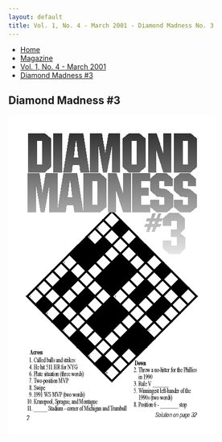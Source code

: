 ```yaml
---
layout: default
title: Vol. 1, No. 4 - March 2001 - Diamond Madness No. 3
---
```

<nav class="breadcrumb" aria-label="breadcrumbs">
  <ul>
    <li><a href="{{ site.url }}{{ site.baseurl }}/index.html">Home</a></li>
    <li><a href="../magazine-home.html">Magazine</a></li>
    <li><a href="bi_vol_1_no_4_home.html">Vol. 1, No. 4 - March 2001</a></li>
    <li class="is-active"><a href="#" aria-current="page">Diamond Madness #3</a></li>
  </ul>
</nav>

<section class="storycontent">
  <h1>Diamond Madness #3</h1>
  <img src="images/bi_vol_1_no_4_diamond_madness.gif" alt="Diamond Madness #3">
</section>
